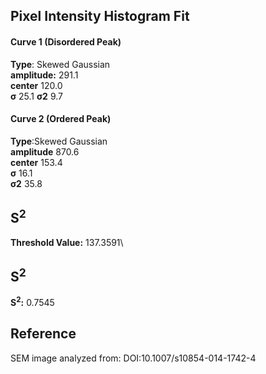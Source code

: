 ## Pixel Intensity Histogram Fit

#### Curve 1 (Disordered Peak)
**Type**: Skewed Gaussian\
**amplitude:** 291.1\
**center** 120.0\
**σ** 25.1
**σ2** 9.7


#### Curve 2 (Ordered Peak)
**Type**:Skewed Gaussian\
**amplitude** 870.6\
**center** 153.4\
**σ** 16.1\
**σ2** 35.8


## S<sup>2</sup>
**Threshold Value:** 137.3591\
## S<sup>2</sup>
**S<sup>2</sup>:** 0.7545












## Reference
SEM image analyzed from:
DOI:10.1007/s10854-014-1742-4 
